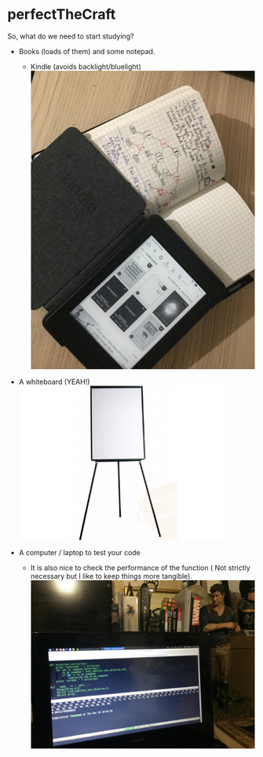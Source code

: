 # perfectTheCraft

So, what do we need to start studying?

* Books (loads of them) and some notepad.
  * Kindle (avoids backlight/bluelight)
  ![books_and_notepad](/images/books_and_notepad.jpg)
   
* A whiteboard (YEAH!)
  ![whiteboard](/images/whiteboard.jpg)

* A computer / laptop to test your code
  * It is also nice to check the performance of the function ( Not strictly necessary but I like to keep things more tangible).
  ![laptop](/images/laptop.jpg)
